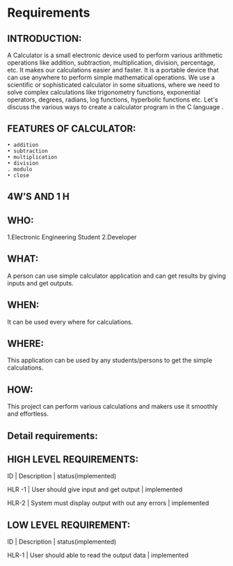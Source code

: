 # Requirements

## INTRODUCTION:

A Calculator is a small electronic device used to perform various arithmetic operations like addition, subtraction, multiplication, division, percentage, etc. It makes our calculations easier and faster. It is a portable device that can use anywhere to perform simple mathematical operations. We use a scientific or sophisticated calculator in some situations, where we need to solve complex calculations like trigonometry functions, exponential operators, degrees, radians, log functions, hyperbolic functions etc. Let's discuss the various ways to create a calculator program in the C language .

## FEATURES OF CALCULATOR:

    • addition 
    • subtraction 
    • multiplication 
    • division
    . modulo
    • close


 ## 4W’S AND 1 H 

## WHO:
1.Electronic Engineering Student
2.Developer

## WHAT:
A person can use simple calculator application and  can get results by giving  inputs and get outputs. 

## WHEN:
It can be used every where for calculations.

## WHERE:
This application can be used by any students/persons to get the simple calculations.

## HOW:
This project can perform various calculations and makers use it smoothly and effortless.


## Detail requirements:

## HIGH LEVEL REQUIREMENTS:

ID      | Description                           |   status(implemented)

HLR -1  |   User should give input and get output                         |      implemented

HLR-2   |  System must display output with out any errors  |       implemented




## LOW LEVEL REQUIREMENT:

ID     |       Description                              |        status(implemented)

HLR-1  |      User should able to read the output data   |       implemented






